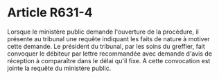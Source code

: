 # Article R631-4

Lorsque le ministère public demande l'ouverture de la procédure, il présente au tribunal une requête indiquant les faits de nature à motiver cette demande. Le président du tribunal, par les soins du greffier, fait convoquer le débiteur par     lettre recommandée avec demande d'avis de réception à comparaître dans le délai qu'il fixe. A cette convocation est jointe la requête du ministère public.